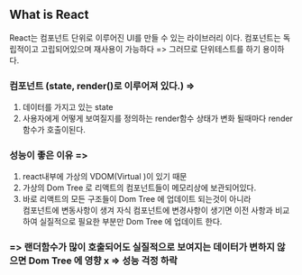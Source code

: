 ## What is React

React는 컴포넌트 단위로 이루어진 UI를 만들 수 있는 라이브러리 이다.
컴포넌트는 독립적이고 고립되어있으며 재사용이 가능하다 => 그러므로 단위테스트를 하기 용이하다.

### 컴포넌트 (state, render()로 이루어져 있다.) =>
1. 데이터를 가지고 있는 state
2. 사용자에게 어떻게 보여질지를 정의하는 render함수
상태가 변화 될때마다 render함수가 호출이된다.

### 성능이 좋은 이유 => 
1. react내부에 가상의 VDOM(Virtual )이 있기 때문
2. 가상의 Dom Tree 로 리액트의 컴포넌트들이 메모리상에 보관되어있다.
3. 바로 리액트의 모든 구조들이 Dom Tree 에 업데이트 되는것이 아니라  
   컴포넌트에 변동사항이 생겨 
자식 컴포넌트에 변경사항이 생기면 이전 사항과 비교하여 실질적으로 필요한 부분만 Dom Tree 에 업데이트 한다.

### => 랜더함수가 많이 호출되어도 실질적으로 보여지는 데이터가 변하지 않으면 Dom Tree 에 영향 x => 성능 걱정 하락